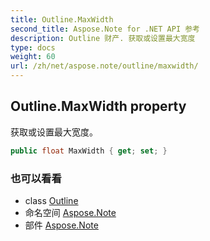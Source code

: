 ```yaml
---
title: Outline.MaxWidth
second_title: Aspose.Note for .NET API 参考
description: Outline 财产. 获取或设置最大宽度
type: docs
weight: 60
url: /zh/net/aspose.note/outline/maxwidth/
---
```

## Outline.MaxWidth property

获取或设置最大宽度。

```csharp
public float MaxWidth { get; set; }
```

### 也可以看看

* class [Outline](../)
* 命名空间 [Aspose.Note](../../outline/)
* 部件 [Aspose.Note](../../../)


